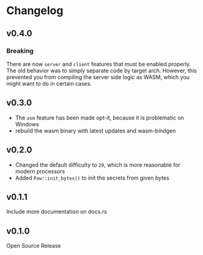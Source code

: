 # Changelog

## v0.4.0

### Breaking

There are now `server` and `client` features that must be enabled properly.  
The old behavior was to simply separate code by target arch. However, this prevented you from compiling the server
side logic as WASM, which you might want to do in certain cases.

## v0.3.0

- The `asm` feature has been made opt-it, because it is problematic on Windows
- rebuild the wasm binary with latest updates and wasm-bindgen

## v0.2.0

- Changed the default difficulty to `20`, which is more reasonable for modern processors
- Added `Pow::init_bytes()` to init the secrets from given bytes

## v0.1.1

Include more documentation on docs.rs

## v0.1.0

Open Source Release
